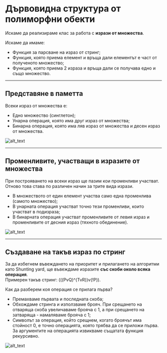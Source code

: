 # Дървовидна структура от полиморфни обекти

Искаме да реализираме клас за работа с **изрази от множества**.  

Искаме да имаме:
- Функция за парсване на израз от стринг;
- Функция, която приема елемент и връща дали елементът е част от полученото множество;
- Функция, която приема 2 израза и връща дали се получава едно и също множество.

---

## Представяне в паметта
Всеки израз от множества е:

 - Едно множество (синглетон);
 - Унарна операция, която има друг израз от множества;
 - Бинарна операция, която има ляв израз от множества и десен израз от множества.

![alt_text](https://i.ibb.co/VQj8Yj7/Set-Expression.png)

---

## Променливите, участващи в изразите от множества

При построяването на всеки израз ще пазим кои променливи участват. Отново това става по различен начин за трите вида изрази.

 - В множеството от един елемент участва само една променлива (самото множество);
 - В унарната операция участват точно тези променливи, които участват в подизраза;
 - В бинарната операция участват променливите от левия израз и променливите от десния израз (тяхното обединение).

![alt_text](https://i.ibb.co/B4hG7ht/Variables-In-The-Expr.png)

---

## Създаване на такъв израз по стринг

За да избегнем въвеждането на приоритет и прилагането на алгоритми като Shunting yard, ще въвеждаме изразите **със скоби около всяка операция**.  
Примерен такъв стринг: (((PvQ)^(TvR))v(!P)).

Как да разберем коя операция се прилага първа?
- Премахваме първата и последната скоба;
- Обхождаме стринга и използваме брояч. При срещането на отваряща скоба увеличаваме брояча с 1, а при срещането на затваряща - намаляваме брояча с 1;
- Символът за операция, който срещнем, когато броячът има стойност 0, е точно операцията, която трябва да се приложи първа. За аргументите на операцията извикваме същатата функция рекурсивно.

![alt_text](https://i.ibb.co/z4jhV88/Parsing.png)
